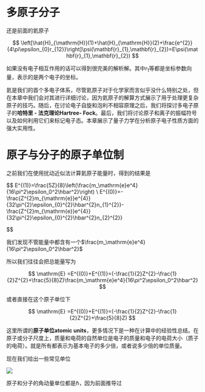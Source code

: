 # 多原子分子

还是前面的氦原子

$$
\left[\hat{H}_{\mathrm{H}}(1)+\hat{H}_{\mathrm{H}}(2)+\frac{e^{2}}{4\pi\epsilon_{0}r_{12}}\right]\psi(\mathbf{r}_{1},\mathbf{r}_{2})=E\psi(\mathbf{r}_{1},\mathbf{r}_{2})
$$

如果没有电子相互作用的话可以得到很完美的解析解。其中$r_1$等都是坐标参数向量，表示的是两个电子的坐标。

氦是我们的首个多电子体系，尽管氦原子对于化学家而言似乎没什么特别之处，但在本章中我们会对其进行详细讨论，因为氦原子的解算方式展示了用于处理更复杂原子的技巧。随后，在讨论电子自旋和泡利不相容原理之后，我们将探讨多电子原子的**哈特里 - 法克理论Hartree- Fock**。最后，我们将讨论原子和离子的振幅符号以及如何利用它们来标记电子态。本章展示了量子力学在分析原子电子性质方面的强大实用性。

# 原子与分子的原子单位制

之前我们在使用扰动近似法计算氦原子能量时，得到的结果是

$$
E^{(1)}=\frac{5Z}{8}\left(\frac{m_\mathrm{e}e^4}{16\pi^2\epsilon_0^2\hbar^2}\right) \\
E^{(0)}=-\frac{Z^{2}m_{\mathrm{e}}e^{4}}{32\pi^{2}\epsilon_{0}^{2}\hbar^{2}n_{1}^{2}}-\frac{Z^{2}m_{\mathrm{e}}e^{4}}{32\pi^{2}\epsilon_{0}^{2}\hbar^{2}n_{2}^{2}}

$$

我们发现不管能量中都含有一个$\frac{m_\mathrm{e}e^4}{16\pi^2\epsilon_0^2\hbar^2}$

所以我们往往会把总能量写为

$$
\mathrm{E} =E^{(0)}+E^{(1)}=(-\frac{1}{2}Z^{2}-\frac{1}{2}Z^{2}+\frac{5}{8}Z)\frac{m_\mathrm{e}e^4}{16\pi^2\epsilon_0^2\hbar^2}
$$

或者直接在这个原子单位下

$$
\mathrm{E} =E^{(0)}+E^{(1)}=(-\frac{1}{2}Z^{2}-\frac{1}{2}Z^{2}+\frac{5}{8}Z)
$$

这里所谓的**原子单位atomic units**，更多情况下是一种在计算中的经验性总结。在原子或分子尺度上，质量和电荷的自然单位是电子的质量和电子的电荷大小（质子的电荷）。就是所有都表示为基本电子的多少倍，或者说多少倍的单位质量。

现在我们给出一些常见单位

![](D:\Learn\qc\qcProjects\note\figure\2025-03-16%20214530.png)

原子和分子的角动量单位都是$\hbar$，因为前面推导过
